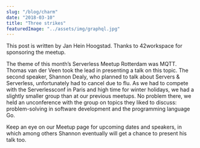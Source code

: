 ```yaml
---
slug: "/blog/charm"
date: "2018-03-10"
title: "Three strikes"
featuredImage: "../assets/img/graphql.jpg"
---
```


This post is written by Jan Hein Hoogstad. Thanks to 42workspace for sponsoring the meetup.

The theme of this month’s Serverless Meetup Rotterdam was MQTT. Thomas van der Veen took the lead in presenting a talk on this topic. The second speaker, Shannon Dealy, who planned to talk about Servers & Serverless, unfortunately had to cancel due to flu. As we had to compete with the Serverlessconf in Paris and high time for winter holidays, we had a slightly smaller group than at our previous meetups. No problem there, we held an unconference with the group on topics they liked to discuss: problem-solving in software development and the programming language Go.

Keep an eye on our Meetup page for upcoming dates and speakers, in which among others Shannon eventually will get a chance to present his talk too.
